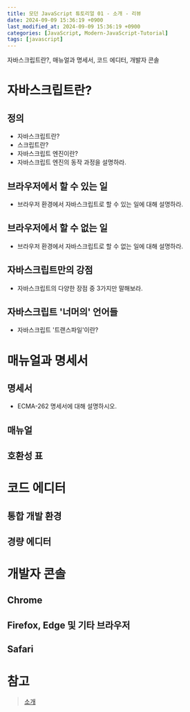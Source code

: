 ```yaml
---
title: 모던 JavaScript 튜토리얼 01 - 소개 - 리뷰
date: 2024-09-09 15:36:19 +0900
last_modified_at: 2024-09-09 15:36:19 +0900
categories: [JavaScript, Modern-JavaScript-Tutorial]
tags: [javascript]
---
```


자바스크립트란?, 매뉴얼과 명세서, 코드 에디터, 개발자 콘솔

# 자바스크립트란?

## 정의

- 자바스크립트란?
- 스크립트란?
- 자바스크립트 엔진이란?
- 자바스크립트 엔진의 동작 과정을 설명하라.

## 브라우저에서 할 수 있는 일

- 브라우저 환경에서 자바스크립트로 할 수 있는 일에 대해 설명하라.

## 브라우저에서 할 수 없는 일

- 브라우저 환경에서 자바스크립트로 할 수 없는 일에 대해 설명하라.

## 자바스크립트만의 강점

- 자바스크립트의 다양한 장점 중 3가지만 말해보라.

## 자바스크립트 '너머의' 언어들

- 자바스크립트 '트랜스파일'이란?

# 매뉴얼과 명세서

## 명세서

- ECMA-262 명세서에 대해 설명하시오.

## 매뉴얼

## 호환성 표

# 코드 에디터

## 통합 개발 환경

## 경량 에디터

# 개발자 콘솔

## Chrome

## Firefox, Edge 및 기타 브라우저

## Safari

# 참고

> [소개](https://ko.javascript.info/getting-started)
